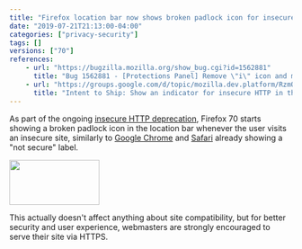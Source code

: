 ```yaml
---
title: "Firefox location bar now shows broken padlock icon for insecure sites"
date: "2019-07-21T21:13:00-04:00"
categories: ["privacy-security"]
tags: []
versions: ["70"]
references:
    - url: "https://bugzilla.mozilla.org/show_bug.cgi?id=1562881"
      title: "Bug 1562881 - [Protections Panel] Remove \"i\" icon and make the shield icon persistent on the URL bar."
    - url: "https://groups.google.com/d/topic/mozilla.dev.platform/RzmOHmoksdU/discussion"
      title: "Intent to Ship: Show an indicator for insecure HTTP in the URL bar"
---
```

As part of the ongoing [insecure HTTP deprecation](https://www.fxsitecompat.dev/en-CA/docs/2015/insecure-http-will-be-deprecated/), Firefox 70 starts showing a broken padlock icon in the location bar whenever the user visits an insecure site, similarly to [Google Chrome](https://www.blog.google/products/chrome/milestone-chrome-security-marking-http-not-secure/) and [Safari](https://support.apple.com/en-us/HT208672) already showing a "not secure" label.

<img src="/images/screenshots/1562881-insecure-icon.png" width="160" height="80" alt="">

This actually doesn't affect anything about site compatibility, but for better security and user experience, webmasters are strongly encouraged to serve their site via HTTPS.
